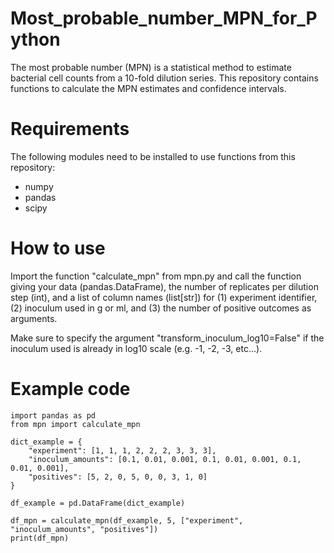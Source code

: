 # Most_probable_number_MPN_for_Python
The most probable number (MPN) is a statistical method to estimate bacterial cell counts from a 10-fold dilution series. This repository contains functions to calculate the MPN estimates and confidence intervals.

# Requirements
The following modules need to be installed to use functions from this repository:
- numpy
- pandas
- scipy

# How to use
Import the function "calculate_mpn" from mpn.py and call the function giving your data (pandas.DataFrame), the number of replicates per dilution step (int), and a list of column names (list[str]) for (1) experiment identifier, (2) inoculum used in g or ml, and (3) the number of positive outcomes as arguments.

Make sure to specify the argument "transform_inoculum_log10=False" if the inoculum used is already in log10 scale (e.g. -1, -2, -3, etc...).

# Example code

```
import pandas as pd
from mpn import calculate_mpn

dict_example = {
    "experiment": [1, 1, 1, 2, 2, 2, 3, 3, 3],
    "inoculum_amounts": [0.1, 0.01, 0.001, 0.1, 0.01, 0.001, 0.1, 0.01, 0.001],
    "positives": [5, 2, 0, 5, 0, 0, 3, 1, 0]
}

df_example = pd.DataFrame(dict_example)

df_mpn = calculate_mpn(df_example, 5, ["experiment", "inoculum_amounts", "positives"])
print(df_mpn)
```
